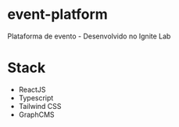 # event-platform
Plataforma de evento - Desenvolvido no Ignite Lab

# Stack

<ul>
    <li>ReactJS</li>
    <li>Typescript</li>
    <li>Tailwind CSS</li>
    <li>GraphCMS</li>
</ul> 